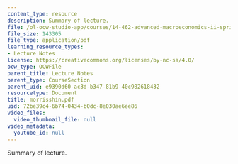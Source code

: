 ```yaml
---
content_type: resource
description: Summary of lecture.
file: /ol-ocw-studio-app/courses/14-462-advanced-macroeconomics-ii-spring-2004/72be39c46b740434b0dc8e030ae6ee86_morrisshin.pdf
file_size: 143305
file_type: application/pdf
learning_resource_types:
- Lecture Notes
license: https://creativecommons.org/licenses/by-nc-sa/4.0/
ocw_type: OCWFile
parent_title: Lecture Notes
parent_type: CourseSection
parent_uid: e9390d60-ac3d-b347-81b9-40c982618432
resourcetype: Document
title: morrisshin.pdf
uid: 72be39c4-6b74-0434-b0dc-8e030ae6ee86
video_files:
  video_thumbnail_file: null
video_metadata:
  youtube_id: null
---
```

Summary of lecture.